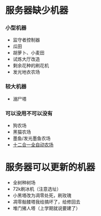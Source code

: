 # 服务器缺少机器
### 小型机器
- 监守者控制器
- 瓜田
- 胡萝卜、小麦田
- 试炼大厅改造
- 剩余花种的刷花机
- 发光地衣农场
### 较大机器
- 溺尸塔
### 可以没用不可以没有
- 狗农场
- 黑猫农场
- 墨鱼/发光墨鱼农场
- [十二合一全自动农场](https://www.bilibili.com/video/BV12GqWYkELt/)
# 服务器可以更新的机器
- 全树种树场
- 72k刷冰机（注意选址）
- 小黑塔改为凋零处死，刷玫瑰
- 凋零骷髅塔我给搞坏了，给修回去
- 堆门猪人塔（上学期就说要建了）

